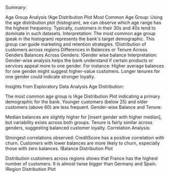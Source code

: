 Summary:

Age Group Analysis !Age Distribution Plot Most Common Age Group: Using the age distribution plot (histogram), we can observe which age range has the highest frequency. Typically, customers in their 30s and 40s tend to dominate in such datasets. Interpretation: The most common age group (peak in the histogram) represents the bank's target demographic. This group can guide marketing and retention strategies. !Distribution of customers across regions
Differences in Balances or Tenure Across Genders Balances Across Genders: !Gender wise balance
Interpretation: Gender-wise analysis helps the bank understand if certain products or services appeal more to one gender. For instance: Higher average balances for one gender might suggest higher-value customers. Longer tenures for one gender could indicate stronger loyalty.

Insights from Exploratory Data Analysis Age Distribution:

The most common age group is !Age Distribution Plot indicating a primary demographic for the bank. Younger customers (below 25) and older customers (above 60) are less frequent. Gender-wise Balance and Tenure:

Median balances are slightly higher for [insert gender with higher median], but variability exists across both groups. Tenure is fairly similar across genders, suggesting balanced customer loyalty. Correlation Analysis:

Strongest correlations observed: CreditScore has a positive correlation with churn. Customers with lower balances are more likely to churn, especially those with zero balances. !Balance Distribution Plot

Distribution customers across regions shows that France has the highest number of customers. It is almost twise bigger than Germany and Spain. !Region Distribution Plot
